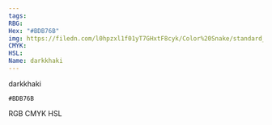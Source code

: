 ```yaml
---
tags:
RBG:
Hex: "#BDB76B"
img: https://filedn.com/l0hpzxl1f01yT7GHxtF8cyk/Color%20Snake/standard_csv_to_svg//#BDB76B.svg
CMYK:
HSL:
Name: darkkhaki
---
```

darkkhaki
```palette
#BDB76B
```
RGB
CMYK
HSL